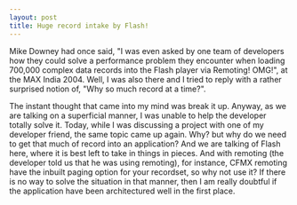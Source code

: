 ```yaml
---
layout: post
title: Huge record intake by Flash!
---
```


Mike Downey had once said, "I was even asked by one team of developers how they could solve a performance problem they encounter when loading 700,000 complex data records into the Flash player via Remoting! OMG!", at the MAX India 2004. Well, I was also there and I tried to reply with a rather surprised notion of, "Why so much record at a time?".

The instant thought that came into my mind was break it up. Anyway, as we are talking on a superficial manner, I was unable to help the developer totally solve it. Today, while I was discussing a project with one of my developer friend, the same topic came up again. Why? but why do we need to get that much of record into an application? And we are talking of Flash here, where it is best left to take in things in pieces. And with remoting (the developer told us that he was using remoting), for instance, CFMX remoting have the inbuilt paging option for your recordset, so why not use it? If there is no way to solve the situation in that manner, then I am really doubtful if the application have been architectured well in the first place.